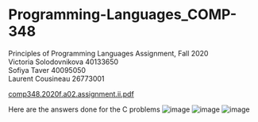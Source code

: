 # Programming-Languages_COMP-348
Principles of Programming Languages Assignment, Fall 2020
<br/>
Victoria Solodovnikova 40133650  
Sofiya Taver 40095050  
Laurent Cousineau 26773001  


[comp348.2020f.a02.assignment.ii.pdf](https://github.com/VikaTheDuck/Programming-Languages_COMP-348/files/12936899/comp348.2020f.a02.assignment.ii.pdf)

Here are the answers done for the C problems 
![image](https://github.com/VikaTheDuck/Programming-Languages_COMP-348/assets/46077629/017307d0-f451-4a97-8474-c0590a87c105)
![image](https://github.com/VikaTheDuck/Programming-Languages_COMP-348/assets/46077629/15a409f0-33ed-4b1c-aef3-eb87f8159938)
![image](https://github.com/VikaTheDuck/Programming-Languages_COMP-348/assets/46077629/62dbebf8-2610-41d6-b7e4-03c909477390)


